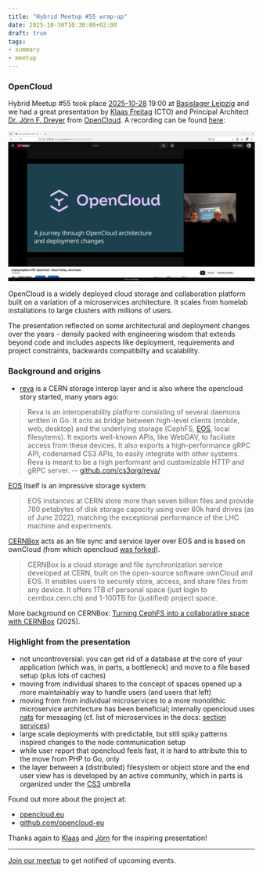 ```yaml
---
title: "Hybrid Meetup #55 wrap-up"
date: 2025-10-30T10:30:00+02:00
draft: true
tags:
- summary
- meetup
---
```


### OpenCloud

Hybrid Meetup #55 took place
[2025-10-28](https://www.meetup.com/de-de/leipzig-golang/events/305626267) 19:00 at
[Basislager Leipzig](https://basislager.co) and we had a great presentation by
[Klaas Freitag](https://www.linkedin.com/in/klaasf/) (CTO) and Principal Architect
[Dr. Jörn F. Dreyer](https://www.xing.com/profile/Joern_Dreyer) from
[OpenCloud](https://opencloud.eu). A recording can be found [here](https://youtu.be/DChn7mZuiIA):

![](/images/screenshot-2025-10-30-134510-leipzig-gophers-55-opencloud-youtube.png)

OpenCloud is a widely deployed cloud storage and collaboration platform built
on a variation of a microservices architecture. It scales from homelab
installations to large clusters with millions of users.

The presentation reflected on some architectural and deployment changes over
the years - densily packed with engineering wisdom that extends beyond code and
includes aspects like deployment, requirements and project constraints,
backwards compatibilty and scalability.

<!--

[![](/meetup-55-opencloud/screenshot-2025-10-31-112307-opencloud-landscape.png)](https://docs.opencloud.eu/)

-->

### Background and origins

* [reva](https://reva.link/) is a CERN storage interop layer and is also where
  the opencloud story started, many years ago:

> Reva is an interoperability platform consisting of several daemons written in
> Go. It acts as bridge between high-level clients (mobile, web, desktop) and
> the underlying storage (CephFS,
> [EOS](https://github.com/cern-eos/eos), local
> filesytems). It exports well-known APIs, like WebDAV, to faciliate access
> from these devices. It also exports a high-performance gRPC API, codenamed
> CS3 APIs, to easily integrate with other systems. Reva is meant to be a high
> performant and customizable HTTP and gRPC server. --
> [github.com/cs3org/reva/](https://github.com/cs3org/reva/)

[EOS](https://eos-docs.web.cern.ch/diopside/) itself is an impressive storage system:

> EOS instances at CERN store more than seven billion files and provide 780
> petabytes of disk storage capacity using over 60k hard drives (as of June
> 2022), matching the exceptional performance of the LHC machine and
> experiments.

[CERNBox](https://cern.service-now.com/service-portal?id=service_element&name=CERNBox-Service)
acts as an file sync and service layer over EOS and is based on ownCloud (from
which opencloud [was
forked](https://www.linux-magazin.de/artikel/opencloud-forkt-owncloud-neue-wendung-bei-den-freien-speichercloud-versionen/)).

> CERNBox is a cloud storage and file synchronization service developed at
> CERN, built on the open-source software ownCloud and EOS. It enables users to
> securely store, access, and share files from any device. It offers 1TB of
> personal space (just login to cernbox.cern.ch) and 1-100TB for (justified)
> project space.

More background on CERNBox: [Turning CephFS into a collaborative space with
CERNBox](https://www.epj-conferences.org/articles/epjconf/pdf/2025/22/epjconf_chep2025_01041.pdf)
(2025).

### Highlight from the presentation

* not uncontroversial: you can get rid of a database at the core of your application (which was, in parts, a bottleneck) and move to a file based setup (plus lots of caches)
* moving from individual shares to the concept of spaces opened up a more maintainably way to handle users (and users that left)
* moving from from individual microservices to a more monolithic microservice architecture has been beneficial; internally opencloud uses [nats](https://nats.io/) for messaging (cf. list of microservices in the docs: [section services](https://docs.opencloud.eu/docs/dev/server/))
* large scale deployments with predictable, but still spiky patterns inspired changes to the node communication setup
* while user report that opencloud feels fast, it is hard to attribute this to the move from PHP to Go, only
* the layer between a (distributed) filesystem or object store and the end user
  view has is developed by an active community, which in parts is organized
  under the [CS3](https://www.cs3community.org/) umbrella

Found out more about the project at:

* [opencloud.eu](https://opencloud.eu)
* [github.com/opencloud-eu](https://github.com/opencloud-eu/)

Thanks again to [Klaas](https://www.linkedin.com/in/klaasf/) and
[Jörn](https://www.xing.com/profile/Joern_Dreyer) for the inspiring
presentation!

----

[Join our meetup](https://www.meetup.com/de-DE/leipzig-golang/) to get notified of upcoming events.

